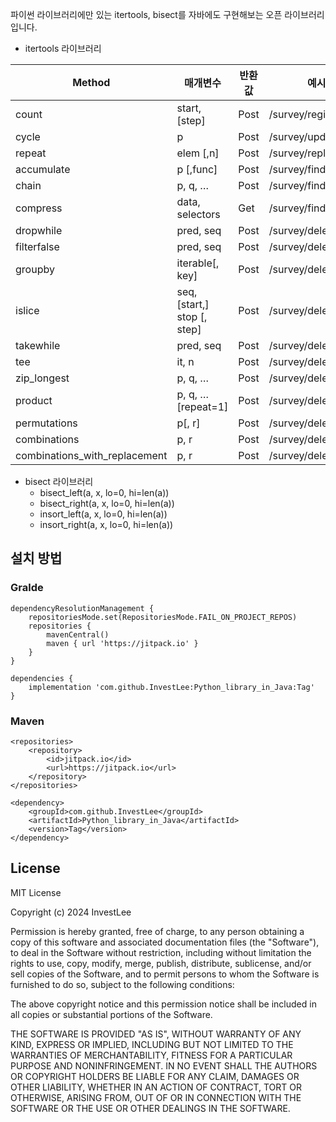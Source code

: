 파이썬 라이브러리에만 있는 itertools, bisect를 자바에도 구현해보는 오픈 라이브러리입니다.

- itertools 라이브러리

|Method|매개변수|반환값|예시|
|------|---|---|---|
|count|start, [step]|Post|/survey/register|
|cycle|p|Post|/survey/update|
|repeat|elem [,n]|Post|/survey/reply|
|accumulate|p [,func]|Post|/survey/find/replyAll|
|chain|p, q, …|Post|/survey/find|
|compress|data, selectors|Get|/survey/find/baseAll|
|dropwhile|pred, seq|Post|/survey/delete|
|filterfalse|pred, seq|Post|/survey/delete|
|groupby|iterable[, key]|Post|/survey/delete|
|islice|seq, [start,] stop [, step]|Post|/survey/delete|
|takewhile|pred, seq|Post|/survey/delete|
|tee|it, n|Post|/survey/delete|
|zip_longest|p, q, …|Post|/survey/delete|
|product|p, q, … [repeat=1]|Post|/survey/delete|
|permutations|p[, r]|Post|/survey/delete|
|combinations|p, r|Post|/survey/delete|
|combinations_with_replacement|p, r|Post|/survey/delete|

- bisect 라이브러리
  - bisect_left(a, x, lo=0, hi=len(a))
  - bisect_right(a, x, lo=0, hi=len(a))
  - insort_left(a, x, lo=0, hi=len(a))
  - insort_right(a, x, lo=0, hi=len(a))

## 설치 방법
### Gralde
```
dependencyResolutionManagement {
	repositoriesMode.set(RepositoriesMode.FAIL_ON_PROJECT_REPOS)
	repositories {
		mavenCentral()
		maven { url 'https://jitpack.io' }
	}
}

dependencies {
	implementation 'com.github.InvestLee:Python_library_in_Java:Tag'
}
```

### Maven
```
<repositories>
	<repository>
	    <id>jitpack.io</id>
	    <url>https://jitpack.io</url>
	</repository>
</repositories>

<dependency>
    <groupId>com.github.InvestLee</groupId>
    <artifactId>Python_library_in_Java</artifactId>
    <version>Tag</version>
</dependency>
```

## License
MIT License

Copyright (c) 2024 InvestLee

Permission is hereby granted, free of charge, to any person obtaining a copy
of this software and associated documentation files (the "Software"), to deal
in the Software without restriction, including without limitation the rights
to use, copy, modify, merge, publish, distribute, sublicense, and/or sell
copies of the Software, and to permit persons to whom the Software is
furnished to do so, subject to the following conditions:

The above copyright notice and this permission notice shall be included in all
copies or substantial portions of the Software.

THE SOFTWARE IS PROVIDED "AS IS", WITHOUT WARRANTY OF ANY KIND, EXPRESS OR
IMPLIED, INCLUDING BUT NOT LIMITED TO THE WARRANTIES OF MERCHANTABILITY,
FITNESS FOR A PARTICULAR PURPOSE AND NONINFRINGEMENT. IN NO EVENT SHALL THE
AUTHORS OR COPYRIGHT HOLDERS BE LIABLE FOR ANY CLAIM, DAMAGES OR OTHER
LIABILITY, WHETHER IN AN ACTION OF CONTRACT, TORT OR OTHERWISE, ARISING FROM,
OUT OF OR IN CONNECTION WITH THE SOFTWARE OR THE USE OR OTHER DEALINGS IN THE
SOFTWARE.
